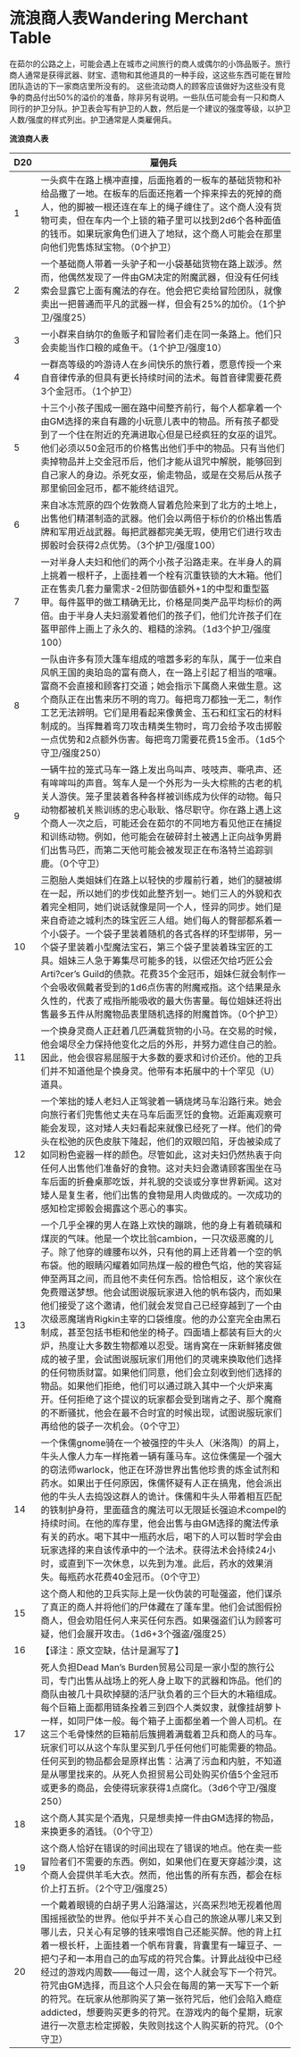 # 流浪商人表Wandering Merchant Table

在茹尔的公路之上，可能会遇上在城市之间旅行的商人或偶尔的小饰品贩子。旅行商人通常是获得武器、财宝、遗物和其他道具的一种手段，这这些东西可能在冒险团队造访的下一家商店里所没有的。
这些流动商人的顾客应该做好为这些没有竞争的商品付出50%的溢价的准备，除非另有说明。一些队伍可能会有一只和商人同行的护卫分队。护卫表会写有护卫的人数，然后是一个建议的强度等级，以护卫人数/强度的样式列出。护卫通常是人类雇佣兵。

**流浪商人表**

<table>
<thead>
<tr class="header">
<th>D20</th>
<th>雇佣兵</th>
</tr>
</thead>
<tbody>
<tr class="odd">
<td>1</td>
<td>一头疯牛在路上横冲直撞，后面拖着的一板车的基础货物和补给品撒了一地。在板车的后面还拖着一个摔来摔去的死掉的商人，他的脚被一根还连在车上的绳子缠住了。这个商人没有货物可卖，但在车内一个上锁的箱子里可以找到2d6个各种面值的钱币。如果玩家角色们进入了地狱，这个商人可能会在那里向他们兜售炼狱宝物。（0个护卫）</td>
</tr>
<tr class="even">
<td>2</td>
<td>一个基础商人带着一头驴子和一小袋基础货物在路上跋涉。然而，他偶然发现了一件由GM决定的附魔武器，但没有任何线索会显露它上面有魔法的存在。他会把它卖给冒险团队，就像卖出一把普通而平凡的武器一样，但会有25%的加价。（1个护卫/强度25）</td>
</tr>
<tr class="odd">
<td>3</td>
<td>一小群来自纳尔的鱼贩子和冒险者们走在同一条路上。他们只会卖能当作口粮的咸鱼干。（1个护卫/强度10）</td>
</tr>
<tr class="even">
<td>4</td>
<td>一群高等级的吟游诗人在乡间快乐的旅行着，愿意传授一个来自音律传承的但具有更长持续时间的法术。每首音律需要花费3个金冠币。（1个护卫）</td>
</tr>
<tr class="odd">
<td>5</td>
<td>十三个小孩子围成一圈在路中间整齐前行，每个人都拿着一个由GM选择的来自有趣的小玩意儿表中的物品。所有孩子都受到了一个住在附近的充满进取心但是已经疯狂的女巫的诅咒。他们必须以50金冠币的价格售出他们手中的物品。只有当他们卖掉物品并上交金冠币后，他们才能从诅咒中解脱，能够回到自己家人的身边。杀死女巫，偷走物品，或是在交易后从孩子那里偷回金冠币，都不能终结诅咒。</td>
</tr>
<tr class="even">
<td>6</td>
<td>来自冰冻荒原的四个佐敦商人冒着危险来到了北方的土地上，出售他们精湛制造的武器。他们会以两倍于标价的价格出售盾牌和军用近战武器。每把武器都完美无瑕，使用它们进行攻击掷骰时会获得2点优势。（3个护卫/强度100）</td>
</tr>
<tr class="odd">
<td>7</td>
<td>一对半身人夫妇和他们的两个小孩子沿路走来。在半身人的肩上挑着一根杆子，上面挂着一个栓有沉重铁锁的大木箱。他们正在售卖几套力量需求-2但防御值额外+1的中型和重型盔甲。每件盔甲的做工精确无比，价格是同类产品平均标价的两倍。由于半身人夫妇溺爱着他们的孩子们，他们允许孩子们在盔甲部件上画上了永久的、粗糙的涂鸦。（1d3个护卫/强度100）</td>
</tr>
<tr class="even">
<td>8</td>
<td>一队由许多有顶大篷车组成的喧嚣多彩的车队，属于一位来自风帆王国的奥珀岛的富有商人，在一路上引起了相当的喧嚷。富商不会直接和顾客打交道；她会指示下属商人来做生意。这个商队正在出售来历不明的弯刀。每把弯刀都独一无二，制作工艺无法辨明。它们是用看起来像黄金、玉石和红宝石的材料制成的。当挥舞着弯刀攻击精类生物时，弯刀会给予攻击掷骰一点优势和2点额外伤害。每把弯刀需要花费15金币。（1d5个守卫/强度250）</td>
</tr>
<tr class="odd">
<td>9</td>
<td>一辆牛拉的笼式马车一路上发出鸟叫声、吱吱声、嘶吼声、还有哞哞叫的声音。驾车人是一个外形为一头大棕熊的古老的机关人游侠。笼子里装着各种各样被训练成为伙伴的动物。每只动物都被机关熊训练的忠心耿耿、恪尽职守。你在路上遇上这个商人一次之后，可能还会在茹尔的不同地方看见他正在捕捉和训练动物。例如，他可能会在破碎封土被遇上正向战争男爵们出售马匹，而第二天他可能会被发现正在布洛特兰追踪驯鹿。（0个守卫）</td>
</tr>
<tr class="even">
<td>10</td>
<td>三胞胎人类姐妹们在路上以轻快的步履前行着，她们的腿被绑在一起，所以她们的步伐如此整齐划一。她们三人的外貌和衣着完全相同，她们说话就像是同一个人，怪异的同步。她们是来自奇迹之城利杰的珠宝匠三人组。她们每人的臀部都系着一个小袋子。一个袋子里装着随机的各式各样的环型绑带，另一个袋子里装着小型魔法宝石，第三个袋子里装着珠宝匠的工具。姐妹三人急于筹集尽可能多的钱，以偿还欠给巧匠公会Arti?cer’s
Guild的债款。花费35个金冠币，姐妹仨就会制作一个会吸收佩戴者受到的1d6点伤害的附魔戒指。这个结果是永久性的，代表了戒指所能吸收的最大伤害量。每位姐妹还将出售最多五件从附魔物品表里随机选择的附魔首饰。（0个护卫）</td>
</tr>
<tr class="odd">
<td>11</td>
<td>一个换身灵商人正赶着几匹满载货物的小马。在交易的时候，他会竭尽全力保持他变化之后的外形，并努力遮住自己的脸。因此，他会很容易屈服于大多数的要求和讨价还价。他的卫兵们并不知道他是个换身灵。他带有本拓展中的十个罕见（U）道具。</td>
</tr>
<tr class="even">
<td>12</td>
<td>一个笨拙的矮人老妇人正驾驶着一辆烧烤马车沿路行来。她会向旅行者们兜售他丈夫在马车后面烹饪的食物。近距离观察可能会发现，这对矮人夫妇看起来就像已经死了一样。他们的骨头在松弛的灰色皮肤下隆起，他们的双眼凹陷，牙齿被染成了如同粉色瓷器一样的颜色。尽管如此，这对夫妇仍然热衷于向任何人出售他们准备好的食物。这对夫妇会邀请顾客围坐在马车后面的折叠桌那吃饭，并礼貌的交谈或分享世界新闻。这对矮人是复生者，他们出售的食物是用人肉做成的。一次成功的感知检定掷骰会揭露这个恶心的事实。</td>
</tr>
<tr class="odd">
<td>13</td>
<td>一个几乎全裸的男人在路上欢快的蹦跳，他的身上有着硫磺和煤炭的气味。他是一个坎比翁cambion，一只次级恶魔的儿子。除了他穿的缠腰布以外，只有他的肩上还背着一个空的帆布袋。他的眼睛闪耀着如同热煤一般的橙色气焰，他的笑容延伸至两耳之间，而且他不卖任何东西。恰恰相反，这个家伙在免费赠送梦想。他会试图说服玩家进入他的帆布袋内，而如果他们接受了这个邀请，他们就会发觉自己已经穿越到了一个由次级恶魔瑞肯Rigkin主宰的口袋维度。他的办公室完全由黑石制成，甚至包括书柜和他坐的椅子。四面墙上都装有巨大的火炉，热度让大多数生物都难以忍受。瑞肯窝在一床新鲜猪皮做成的被子里，会试图说服玩家们用他们的灵魂来换取他们选择的任何物质财富。如果他们同意，他们会立刻收到他们选择的物品。如果他们拒绝，他们可以通过跳入其中一个火炉来离开。任何拒绝了这个提议的玩家都会受到瑞肯之子、那个魔裔的不断骚扰，他会在最不合时宜的时候出现，试图说服玩家们再给他的袋子一次机会。（0个守卫）</td>
</tr>
<tr class="even">
<td>14</td>
<td>一个侏儒gnome骑在一个被强控的牛头人（米洛陶）的肩上，牛头人像人力车一样拖着一辆有蓬马车。这位侏儒是一个强大的窃法师warlock，他正在环游世界出售他珍贵的炼金试剂和药水。如果出于任何原因，侏儒怀疑有人正在搞鬼，他会派出他的牛头人去捣毁这群人的诡计。侏儒和牛头人带着相互匹配的铁制护身符，里面蕴含的魔法可以无限延长强迫术compel的持续时间。在他的库存里，他会出售与由GM选择的魔法传承有关的药水。喝下其中一瓶药水后，喝下的人可以暂时学会由玩家选择的来自该传承中的一个法术。获得法术会持续24小时，或直到下一次休息，以先到为准。此后，药水的效果消失。每瓶药水花费40金冠币。（0个守卫）</td>
</tr>
<tr class="odd">
<td>15</td>
<td>这个商人和他的卫兵实际上是一伙伪装的可耻强盗，他们谋杀了真正的商人并将他们的尸体藏在了蓬车里。他们会试图假扮商人，但会劝阻任何人来买任何东西。如果强盗们认为顾客可疑，他们会展开攻击。（1d6+3个强盗/强度25）</td>
</tr>
<tr class="even">
<td>16</td>
<td>【译注：原文空缺，估计是漏写了】</td>
</tr>
<tr class="odd">
<td>17</td>
<td>死人负担Dead Man’s
Burden贸易公司是一家小型的旅行公司，专门出售从战场上的死人身上取下的武器和饰品。他们的商队由被几十具砍掉腿的活尸驮负着的三个巨大的木箱组成。每个巨箱上面都用链条拴着三到四个人类奴隶，就像挂胡萝卜一样，如同尸体一般。每个箱子上面都坐着一个兽人司机。在这三个毛骨悚然的巨箱前后簇拥着满载着卫兵和商人的马车。玩家们可以从这个车队里买到几乎任何他们可能需要的物品。任何买到的物品都会是原样出售：沾满了污血和内脏，不知道是从哪里找来的。从死人负担贸易公司处购买价值5个金冠币或更多的商品，会使得玩家获得1点腐化。（3d6个守卫/强度250）</td>
</tr>
<tr class="even">
<td>18</td>
<td>这个商人其实是个酒鬼，只是想卖掉一件由GM选择的物品，来换更多的酒钱。（0个守卫）</td>
</tr>
<tr class="odd">
<td>19</td>
<td>这个商人恰好在错误的时间出现在了错误的地点。他在卖一些冒险者们不需要的东西。例如，如果他们在夏天穿越沙漠，这个商人会提供羊毛大衣。然而，他出售的所有东西，都会在标价上打五折。（2个守卫/强度25）</td>
</tr>
<tr class="even">
<td>20</td>
<td>一个戴着眼镜的白胡子男人沿路溜达，兴高采烈地无视着他周围摇摇欲坠的世界。他似乎并不关心自己的旅途从哪儿来又到哪儿去，只关心有足够的钱来喂饱自己还能买醉。他的背上扛着一根长杆，上面挂着一个帆布背囊，背囊里有一罐豆子、一把勺子和一本用自己的血写成的符咒合集。计算此战役中已经经过的游戏内周数——每过一周，这个人就会写下一个符咒。符咒由GM选择，而且这个人只会在每周的第一天写下一个新的符咒。在玩家从他那购买了第一张符咒后，他们会陷入瘾症addicted，想要购买更多的符咒。在游戏内的每个星期，玩家进行一次意志检定掷骰，失败则找这个人购买新的符咒。（0个守卫）</td>
</tr>
</tbody>
</table>
